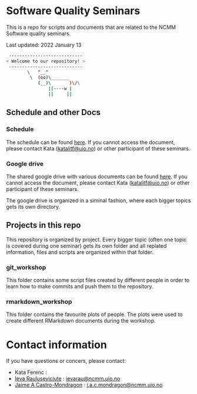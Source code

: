 # Software Quality Seminars

This is a repo for scripts and documents that are related to the NCMM Software quality seminars.

Last updated: 2022 January 13


```bash
 ---------------------------- 
< Welcome to our repository! >
 ---------------------------- 
        \   ^__^
         \  (oo)\_______
            (__)\       )\/\
                ||----w |
                ||     ||
```

## Schedule and other Docs

### Schedule

The schedule can be found [here](https://docs.google.com/spreadsheets/d/13oWnAZTcVFK9D5O54n6-2I7ozBEdRzNTiytrlhiegsU/edit#gid=0). If you cannot access the document, please contact Kata (katalitf@uio.no) or other participant of these seminars.

### Google drive

The shared google drive with various documents can be found [here](https://drive.google.com/drive/folders/11SDUz02oOJbmFvVxVFNtBzQBJIWqEy2w). If you cannot access the document, please contact Kata (katalitf@uio.no) or other participant of these seminars.

The google drive is organized in a siminal fashion, where each bigger topics gets its own directory.

## Projects in this repo

This repository is organized by project. Every bigger topic (often one topic is covered during one seminar) gets its own folder and all replated information, files and scripts are organized within that folder.

### git_workshop

This folder contains some script files created by different people in order to learn how to make commits and push them to the repository.

### rmarkdown_workshop

This folder contains the favourite plots of people. The plots were used to create different RMarkdown documents during the workshop.




# Contact information

If you have questions or concers, please contact:

- Kata Ferenc : 
- [Ieva Rauluseviciute](https://bitbucket.org/ievara/)     : ievarau@ncmm.uio.no
- [Jaime A Castro-Mondragon](https://jaimicore.github.io/) : j.a.c.mondragon@ncmm.uio.no
